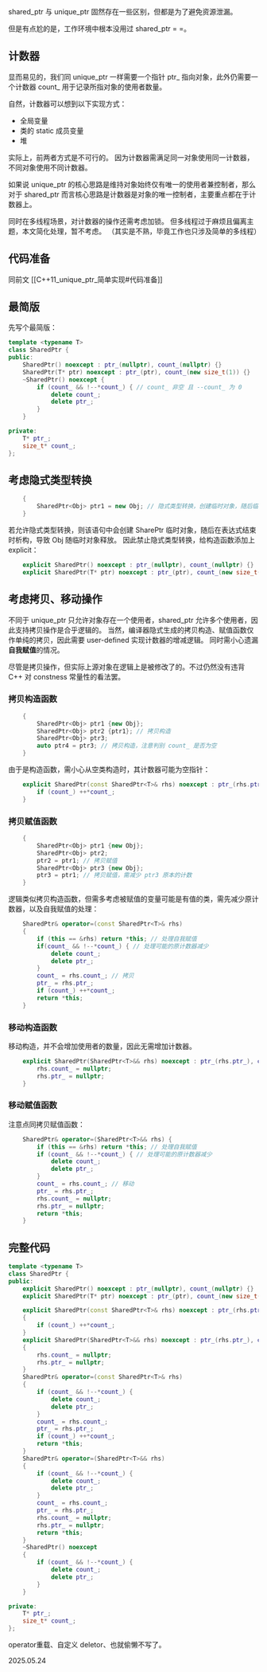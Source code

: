 shared_ptr 与 unique_ptr 固然存在一些区别，但都是为了避免资源泄漏。

但是有点尬的是，工作环境中根本没用过 shared_ptr = =。

## 计数器
显而易见的，我们同 unique_ptr 一样需要一个指针 ptr_ 指向对象，此外仍需要一个计数器 count_ 用于记录所指对象的使用者数量。

自然，计数器可以想到以下实现方式：
- 全局变量
- 类的 static 成员变量
- 堆

实际上，前两者方式是不可行的。
因为计数器需满足同一对象使用同一计数器，不同对象使用不同计数器。

如果说 unique_ptr 的核心思路是维持对象始终仅有唯一的使用者兼控制者，那么对于 shared_ptr 而言核心思路是计数器是对象的唯一控制者，主要重点都在于计数器上。

同时在多线程场景，对计数器的操作还需考虑加锁。
但多线程过于麻烦且偏离主题，本文简化处理，暂不考虑。
（其实是不熟，毕竟工作也只涉及简单的多线程）

## 代码准备
同前文 [[C++11_unique_ptr_简单实现#代码准备]]
## 最简版
先写个最简版：

```cpp
template <typename T>
class SharedPtr {
public:
    SharedPtr() noexcept : ptr_(nullptr), count_(nullptr) {}
    SharedPtr(T* ptr) noexcept : ptr_(ptr), count_(new size_t(1)) {}
    ~SharedPtr() noexcept {
        if (count_ && !--*count_) { // count_ 非空 且 --count_ 为 0
            delete count_;
            delete ptr_;
        }
    }

private:
    T* ptr_;
    size_t* count_;
};
```
## 考虑隐式类型转换

```cpp
    {
        SharedPtr<Obj> ptr1 = new Obj; // 隐式类型转换，创建临时对象，随后临时对象析构
    }
```
若允许隐式类型转换，则该语句中会创建 SharePtr 临时对象，随后在表达式结束时析构，导致 Obj 随临时对象释放。
因此禁止隐式类型转换，给构造函数添加上 explicit：
```cpp
    explicit SharedPtr() noexcept : ptr_(nullptr), count_(nullptr) {}
    explicit SharedPtr(T* ptr) noexcept : ptr_(ptr), count_(new size_t(1)) {}
```

## 考虑拷贝、移动操作

不同于 unique_ptr 只允许对象存在一个使用者，shared_ptr 允许多个使用者，因此支持拷贝操作是合乎逻辑的。
当然，编译器隐式生成的拷贝构造、赋值函数仅作单纯的拷贝，因此需要 user-defined 实现计数器的增减逻辑。
同时需小心遗漏**自我赋值**的情况。

尽管是拷贝操作，但实际上源对象在逻辑上是被修改了的。不过仍然没有违背 C++ 对 constness 常量性的看法罢。

### 拷贝构造函数

```cpp
    {
        SharedPtr<Obj> ptr1 {new Obj};
        SharedPtr<Obj> ptr2 {ptr1}; // 拷贝构造
        SharedPtr<Obj> ptr3;
        auto ptr4 = ptr3; // 拷贝构造，注意判别 count_ 是否为空
    }
```

由于是构造函数，需小心从空类构造时，其计数器可能为空指针：
```cpp
    explicit SharedPtr(const SharedPtr<T>& rhs) noexcept : ptr_(rhs.ptr_), count_(rhs.count_) {
        if (count_) ++*count_;
    }
```
### 拷贝赋值函数

```cpp
    {
        SharedPtr<Obj> ptr1 {new Obj};
        SharedPtr<Obj> ptr2;
        ptr2 = ptr1; // 拷贝赋值
        SharedPtr<Obj> ptr3 {new Obj};
        ptr3 = ptr1; // 拷贝赋值，需减少 ptr3 原本的计数
    }
```

逻辑类似拷贝构造函数，但需多考虑被赋值的变量可能是有值的类，需先减少原计数器，以及自我赋值的处理：
```cpp
    SharedPtr& operator=(const SharedPtr<T>& rhs)
    {
		if (this == &rhs) return *this; // 处理自我赋值
        if(count_ && !--*count_) { // 处理可能的原计数器减少
            delete count_;
            delete ptr_;
        }
        count_ = rhs.count_; // 拷贝
        ptr_ = rhs.ptr_;
        if (count_) ++*count_;
        return *this;
    }
```

### 移动构造函数
移动构造，并不会增加使用者的数量，因此无需增加计数器。
```cpp
    explicit SharedPtr(SharedPtr<T>&& rhs) noexcept : ptr_(rhs.ptr_), count_(rhs.count_) {
        rhs.count_ = nullptr;
        rhs.ptr_ = nullptr;
    }
```

### 移动赋值函数
注意点同拷贝赋值函数：
```cpp
    SharedPtr& operator=(SharedPtr<T>&& rhs) {
        if (this == &rhs) return *this; // 处理自我赋值
        if (count_ && !--*count_) { // 处理可能的原计数器减少
            delete count_;
            delete ptr_;
        }
        count_ = rhs.count_; // 移动
        ptr_ = rhs.ptr_;
        rhs.count_ = nullptr;
        rhs.ptr_ = nullptr;
        return *this;
    }
```

## 完整代码

```cpp
template <typename T>
class SharedPtr {
public:
    explicit SharedPtr() noexcept : ptr_(nullptr), count_(nullptr) {}
    explicit SharedPtr(T* ptr) noexcept : ptr_(ptr), count_(new size_t(1)) {}

    explicit SharedPtr(const SharedPtr<T>& rhs) noexcept : ptr_(rhs.ptr_), count_(rhs.count_)
    {
        if (count_) ++*count_;
    }
    explicit SharedPtr(SharedPtr<T>&& rhs) noexcept : ptr_(rhs.ptr_), count_(rhs.count_)
    {
        rhs.count_ = nullptr;
        rhs.ptr_ = nullptr;
    }
    SharedPtr& operator=(const SharedPtr<T>& rhs)
    {
        if (count_ && !--*count_) {
            delete count_;
            delete ptr_;
        }
        count_ = rhs.count_;
        ptr_ = rhs.ptr_;
        if (count_) ++*count_;
        return *this;
    }
    SharedPtr& operator=(SharedPtr<T>&& rhs)
    {
        if (count_ && !--*count_) {
            delete count_;
            delete ptr_;
        }
        count_ = rhs.count_;
        ptr_ = rhs.ptr_;
        rhs.count_ = nullptr;
        rhs.ptr_ = nullptr;
        return *this;
    }
    ~SharedPtr() noexcept
    {
        if (count_ && !--*count_) {
            delete count_;
            delete ptr_;
        }
    }

private:
    T* ptr_;
    size_t* count_;
};
```

operator重载、自定义 deletor、也就偷懒不写了。

2025.05.24